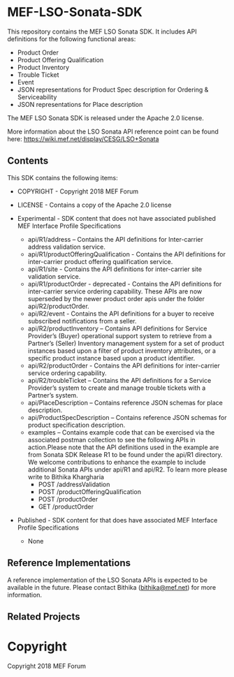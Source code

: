 # MEF-LSO-Sonata-SDK

This repository contains the MEF LSO Sonata SDK. It includes API definitions for the following functional areas:
*  Product Order
*  Product Offering Qualification
*	Product Inventory
*	Trouble Ticket
*	Event
*  JSON representations for Product Spec description for Ordering & Serviceability
*  JSON representations for Place description

The MEF LSO Sonata SDK is released under the Apache 2.0 license.

More information about the LSO Sonata API reference point can be found here:
https://wiki.mef.net/display/CESG/LSO+Sonata

## Contents

This SDK contains the following items:

*	COPYRIGHT - Copyright 2018 MEF Forum
*	LICENSE - Contains a copy of the Apache 2.0 license
*	Experimental - SDK content that does not have associated published MEF Interface Profile Specifications
    *	api/R1/address – Contains the API definitions for Inter-carrier address validation service.
    * api/R1/productOfferingQualification - Contains the API definitions for inter-carrier product offering qualification service.
    * api/R1/site - Contains the API definitions for inter-carrier site validation service.
    * api/R1/productOrder - deprecated - Contains the API definitions for inter-carrier service ordering capability. These APIs are now superseded by the newer product order apis under the folder api/R2/productOrder.
    * api/R2/event - Contains the API definitions for a buyer to receive subscribed notifications from a seller.
    * api/R2/productInventory – Contains API definitions for Service Provider’s (Buyer) operational support system to retrieve from a Partner’s (Seller) Inventory management system for a set of product instances based upon a filter of product inventory attributes, or a specific product instance based upon a product identifier.
    * api/R2/productOrder - Contains the API definitions for inter-carrier service ordering capability.
    * api/R2/troubleTicket – Contains the API definitions for a Service Provider’s system to create and manage trouble tickets with a Partner’s system.
    * api/PlaceDescription – Contains reference JSON schemas for place description.
    * api/ProductSpecDescription – Contains reference JSON schemas for product specification description.
    *	examples – Contains example code that can be exercised via the associated postman collection to see the following APIs in action.Please note that the API definitions used in the example are from Sonata SDK Release R1 to be found under the api/R1 directory. We welcome contributions to enhance the example to include additional Sonata APIs under api/R1 and api/R2. To learn more please write to Bithika Khargharia
        * POST /addressValidation
        * POST /productOfferingQualification
        * POST /productOrder
        * GET /productOrder

*	Published - SDK content for that does have associated MEF Interface Profile Specifications
    *	None

## Reference Implementations
A reference implementation of the LSO Sonata APIs is expected to be available in the future. Please contact Bithika (bithika@mef.net) for more information.

## Related Projects

# Copyright

Copyright 2018 MEF Forum
